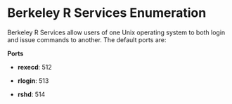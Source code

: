 # Berkeley R Services Enumeration

Berkeley R Services allow users of one Unix operating system to both login and issue commands to another.  The default ports are:

**Ports**

* **rexecd**: 512

* **rlogin**: 513

* **rshd**: 514

